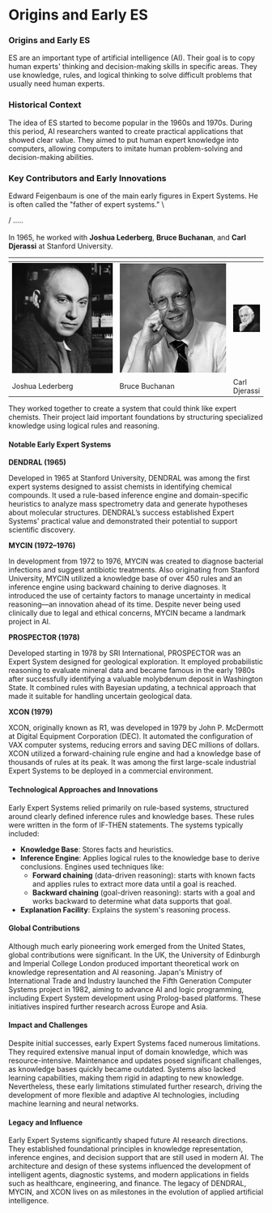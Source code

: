 # Origins and Early ES

### Origins and Early ES

ES are an important type of artificial intelligence (AI). Their goal is to copy human experts' thinking and decision-making skills in specific areas. They use knowledge, rules, and logical thinking to solve difficult problems that usually need human experts.

### Historical Context

The idea of ES started to become popular in the 1960s and 1970s. During this period, AI researchers wanted to create practical applications that showed clear value. They aimed to put human expert knowledge into computers, allowing computers to imitate human problem-solving and decision-making abilities.

### Key Contributors and Early Innovations

Edward Feigenbaum is one of the main early figures in Expert Systems. He is often called the "father of expert systems." \


/ .....\
\
In 1965, he worked with **Joshua Lederberg**, **Bruce Buchanan**, and **Carl Djerassi** at Stanford University.&#x20;

<table data-header-hidden><thead><tr><th width="238.80078125"></th><th width="255.12109375"></th><th></th></tr></thead><tbody><tr><td><img src="../../../.gitbook/assets/es-joshua-lederberg-min (2).png" alt="" data-size="original"></td><td><img src="../../../.gitbook/assets/es-bruce-buchanan-min (1).png" alt="" data-size="original"></td><td><img src="../../../.gitbook/assets/es-carl-djerassi-min.png" alt="" data-size="original"></td></tr><tr><td>Joshua Lederberg</td><td>Bruce Buchanan</td><td>Carl Djerassi</td></tr></tbody></table>

They worked together to create a system that could think like expert chemists. Their project laid important foundations by structuring specialized knowledge using logical rules and reasoning.



#### Notable Early Expert Systems

**DENDRAL (1965)**

Developed in 1965 at Stanford University, DENDRAL was among the first expert systems designed to assist chemists in identifying chemical compounds. It used a rule-based inference engine and domain-specific heuristics to analyze mass spectrometry data and generate hypotheses about molecular structures. DENDRAL’s success established Expert Systems' practical value and demonstrated their potential to support scientific discovery.

**MYCIN (1972–1976)**

In development from 1972 to 1976, MYCIN was created to diagnose bacterial infections and suggest antibiotic treatments. Also originating from Stanford University, MYCIN utilized a knowledge base of over 450 rules and an inference engine using backward chaining to derive diagnoses. It introduced the use of certainty factors to manage uncertainty in medical reasoning—an innovation ahead of its time. Despite never being used clinically due to legal and ethical concerns, MYCIN became a landmark project in AI.

**PROSPECTOR (1978)**

Developed starting in 1978 by SRI International, PROSPECTOR was an Expert System designed for geological exploration. It employed probabilistic reasoning to evaluate mineral data and became famous in the early 1980s after successfully identifying a valuable molybdenum deposit in Washington State. It combined rules with Bayesian updating, a technical approach that made it suitable for handling uncertain geological data.

**XCON (1979)**

XCON, originally known as R1, was developed in 1979 by John P. McDermott at Digital Equipment Corporation (DEC). It automated the configuration of VAX computer systems, reducing errors and saving DEC millions of dollars. XCON utilized a forward-chaining rule engine and had a knowledge base of thousands of rules at its peak. It was among the first large-scale industrial Expert Systems to be deployed in a commercial environment.

#### Technological Approaches and Innovations

Early Expert Systems relied primarily on rule-based systems, structured around clearly defined inference rules and knowledge bases. These rules were written in the form of IF-THEN statements. The systems typically included:

* **Knowledge Base**: Stores facts and heuristics.
* **Inference Engine**: Applies logical rules to the knowledge base to derive conclusions. Engines used techniques like:
  * **Forward chaining** (data-driven reasoning): starts with known facts and applies rules to extract more data until a goal is reached.
  * **Backward chaining** (goal-driven reasoning): starts with a goal and works backward to determine what data supports that goal.
* **Explanation Facility**: Explains the system's reasoning process.

#### Global Contributions

Although much early pioneering work emerged from the United States, global contributions were significant. In the UK, the University of Edinburgh and Imperial College London produced important theoretical work on knowledge representation and AI reasoning. Japan's Ministry of International Trade and Industry launched the Fifth Generation Computer Systems project in 1982, aiming to advance AI and logic programming, including Expert System development using Prolog-based platforms. These initiatives inspired further research across Europe and Asia.

#### Impact and Challenges

Despite initial successes, early Expert Systems faced numerous limitations. They required extensive manual input of domain knowledge, which was resource-intensive. Maintenance and updates posed significant challenges, as knowledge bases quickly became outdated. Systems also lacked learning capabilities, making them rigid in adapting to new knowledge. Nevertheless, these early limitations stimulated further research, driving the development of more flexible and adaptive AI technologies, including machine learning and neural networks.

#### Legacy and Influence

Early Expert Systems significantly shaped future AI research directions. They established foundational principles in knowledge representation, inference engines, and decision support that are still used in modern AI. The architecture and design of these systems influenced the development of intelligent agents, diagnostic systems, and modern applications in fields such as healthcare, engineering, and finance. The legacy of DENDRAL, MYCIN, and XCON lives on as milestones in the evolution of applied artificial intelligence.
